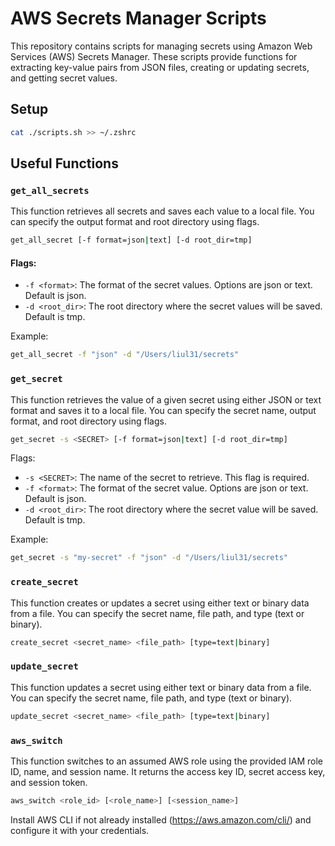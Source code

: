 # AWS Secrets Manager Scripts

This repository contains scripts for managing secrets using Amazon Web Services (AWS) Secrets Manager. These scripts provide functions for extracting key-value pairs from JSON files, creating or updating secrets, and getting secret values.

## Setup

```sh
cat ./scripts.sh >> ~/.zshrc
```

## Useful Functions

### `get_all_secrets`
This function retrieves all secrets and saves each value to a local file. You can specify the output format and root directory using flags.

```sh
get_all_secret [-f format=json|text] [-d root_dir=tmp]
```

#### Flags:
* `-f <format>`: The format of the secret values. Options are json or text. Default is json.
* `-d <root_dir>`: The root directory where the secret values will be saved. Default is tmp.

Example:
```sh
get_all_secret -f "json" -d "/Users/liul31/secrets"
```

### `get_secret`
This function retrieves the value of a given secret using either JSON or text format and saves it to a local file. You can specify the secret name, output format, and root directory using flags.

```sh
get_secret -s <SECRET> [-f format=json|text] [-d root_dir=tmp]
```

Flags:
* `-s <SECRET>`: The name of the secret to retrieve. This flag is required.
* `-f <format>`: The format of the secret value. Options are json or text. Default is json.
* `-d <root_dir>`: The root directory where the secret value will be saved. Default is tmp.

Example:
```sh
get_secret -s "my-secret" -f "json" -d "/Users/liul31/secrets"
```

### `create_secret`

This function creates or updates a secret using either text or binary data from a file. You can specify the secret name, file path, and type (text or binary).

```sh
create_secret <secret_name> <file_path> [type=text|binary]
```

### `update_secret`
This function updates a secret using either text or binary data from a file. You can specify the secret name, file path, and type (text or binary).

```sh
update_secret <secret_name> <file_path> [type=text|binary]
```

### `aws_switch`
This function switches to an assumed AWS role using the provided IAM role ID, name, and session name. It returns the access key ID, secret access key, and session token.

```sh
aws_switch <role_id> [<role_name>] [<session_name>]
```

Install AWS CLI if not already installed (https://aws.amazon.com/cli/) and configure it with your credentials.
